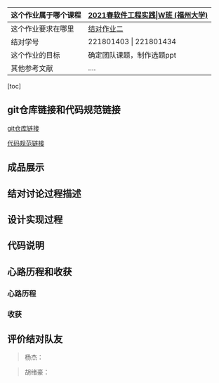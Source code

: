 | 这个作业属于哪个课程 | [2021春软件工程实践\|W班 (福州大学)](https://edu.cnblogs.com/campus/fzu/2021SpringSoftwareEngineeringPractice/)    |
| ---------- | ---------- |
| 这个作业要求在哪里  | [结对作业二](https://github.com/siberia0015/PairProject)  |
| 结对学号      | 221801403 \| 221801434 |
| 这个作业的目标    | 确定团队课题，制作选题ppt   |
| 其他参考文献     | ....       |

[toc]

## git仓库链接和代码规范链接

[git仓库链接](https://github.com/874884516/PairProject)

[代码规范链接](https://github.com/874884516/PairProject)

## 成品展示

## 结对讨论过程描述

## 设计实现过程

## 代码说明

## 心路历程和收获
### 心路历程
### 收获
## 评价结对队友

>杨杰：

>胡绪豪：
